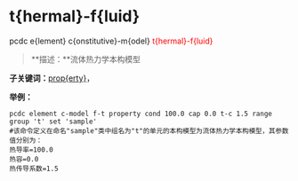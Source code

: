 # t{hermal}-f{luid}
pcdc e{lement} c{onstitutive}-m{odel} <span style='color: red;'>t{hermal}-f{luid}</span>
> **描述：**流体热力学本构模型

**子关键词：**[prop{erty}](e{lement}/c{onstitutive}-m{odel}/t{hermal}-f{luid}/prop{erty}/)，


**举例：**
```
pcdc element c-model f-t property cond 100.0 cap 0.0 t-c 1.5 range group 't' set 'sample'
#该命令定义在命名"sample"类中组名为"t"的单元的本构模型为流体热力学本构模型，其参数值分别为：
热导率=100.0
热容=0.0
热传导系数=1.5

```
